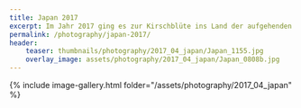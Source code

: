 ```yaml
---
title: Japan 2017
excerpt: Im Jahr 2017 ging es zur Kirschblüte ins Land der aufgehenden Sonne. Ein sehr interessantes und vielfältiges Land zwischen Tradition, Moderne und Wahnsinn.   
permalink: /photography/japan-2017/
header:
    teaser: thumbnails/photography/2017_04_japan/Japan_1155.jpg
    overlay_image: assets/photography/2017_04_japan/Japan_0808b.jpg
---
```


{% include image-gallery.html folder="/assets/photography/2017_04_japan" %}